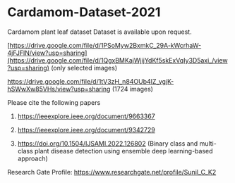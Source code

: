 # Cardamom-Dataset-2021
Cardamom plant leaf dataset
Dataset is available upon request. 

[https://drive.google.com/file/d/1PSoMyw2BxmkC_29A-kWcrhaW-4jFJFlN/view?usp=sharing](https://drive.google.com/file/d/1QgxBMKajWjijYdKf5skExVqIy3D5axi_/view?usp=sharing) (only selected images)


https://drive.google.com/file/d/1tV3zH_n84OUb4IZ_vgjK-hSWwXw85VHs/view?usp=sharing (1724 images)

Please cite the following papers
1. https://ieeexplore.ieee.org/document/9663367

2. https://ieeexplore.ieee.org/document/9342729

3. https://doi.org/10.1504/IJSAMI.2022.126802 (Binary class and multi-class plant disease detection using ensemble deep learning-based approach)

Research Gate Profile: https://www.researchgate.net/profile/Sunil_C_K2
